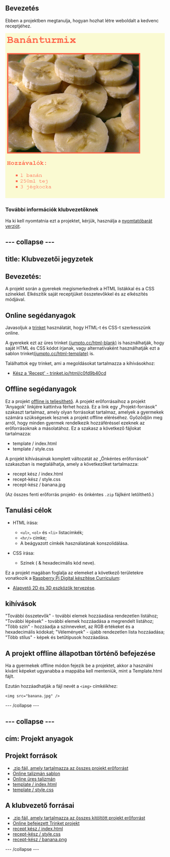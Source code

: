 ## Bevezetés

Ebben a projektben megtanulja, hogyan hozhat létre weboldalt a kedvenc receptjéhez.

![screenshot](images/recipe-final.png)

### További információk klubvezetőknek

Ha ki kell nyomtatnia ezt a projektet, kérjük, használja a [nyomtatóbarát verziót](https://projects.raspberrypi.org/en/projects/recipe/print).

## \--- collapse \---

## title: Klubvezetői jegyzetek

## Bevezetés:

A projekt során a gyerekek megismerkednek a HTML listákkal és a CSS színekkel. Elkészítik saját receptjüket összetevőkkel és az elkészítés módjával.

## Online segédanyagok

Javasoljuk a [trinket](https://trinket.io/) használatát, hogy HTML-t és CSS-t szerkesszünk online.

A gyerekek ezt az üres trinket [(jumpto.cc/html-blank)](http://jumpto.cc/html-blank) is használhatják, hogy saját HTML és CSS kódot írjanak, vagy alternatívaként használhatják ezt a sablon trinket[(jumpto.cc/html-template)](http://jumpto.cc/html-template) is.

Találhattok egy trinket, ami a megoldásokat tartalmazza a kihívásokhoz:

+ [Kész a 'Recept' - trinket.io/html/c0fd9b40cd](https://trinket.io/html/c0fd9b40cd)

## Offline segédanyagok

Ez a projekt [offline is teljesíthető](https://www.codeclubprojects.org/en-GB/resources/webdev-working-offline/). A projekt erőforrásaihoz a projekt 'Anyagok' linkjére kattintva férhet hozzá. Ez a link egy „Projekt-források” szakaszt tartalmaz, amely olyan forrásokat tartalmaz, amelyek a gyermekek számára szükségesek lesznek a projekt offline eléréséhez. Győződjön meg arról, hogy minden gyermek rendelkezik hozzáféréssel ezeknek az erőforrásoknak a másolatához. Ez a szakasz a következő fájlokat tartalmazza:

+ template / index.html
+ template / style.css

A projekt kihívásainak komplett változatát az „Önkéntes erőforrások” szakaszban is megtalálhatja, amely a következőket tartalmazza:

+ recept kész / index.html
+ recept-kész / style.css
+ recept-kész / banana.jpg

(Az összes fenti erőforrás projekt- és önkéntes `.zip` fájlként letölthető.)

## Tanulási célok

+ HTML írása:
    
    + `<ul>`, `<ol>` és `<li>` listacímkék;
    + `<hr/>` címke;
    + A beágyazott címkék használatának konszolidálása.

+ CSS írása:
    
    + Színek ( & hexadecimális kód neve).

Ez a projekt magában foglalja az elemeket a következő területekre vonatkozik a [Raspberry Pi Digital készítése Curriculum](http://rpf.io/curriculum):

+ [Alapvető 2D és 3D eszközök tervezése](https://www.raspberrypi.org/curriculum/design/creator).

## kihívások

"További összetevők" - további elemek hozzáadása rendezetlen listához; "További lépések" - további elemek hozzáadása a megrendelt listához; "Több szín" - hozzáadja a színneveket, az RGB értékeket és a hexadecimális kódokat; "Vélemények" - újabb rendezetlen lista hozzáadása; "Több stílus" - képek és betűtípusok hozzáadása.

## A projekt offline állapotban történő befejezése

Ha a gyermekek offline módon fejezik be a projektet, akkor a használni kívánt képeket ugyanabba a mappába kell menteniük, mint a Template.html fájlt.

Ezután hozzáadhatják a fájl nevét a `<img>` címkéikhez:

    <img src="banana.jpg" />
    

\--- /collapse \---

## \--- collapse \---

## cím: Projekt anyagok

## Projekt források

+ [.zip fájl, amely tartalmazza az összes projekt erőforrást](resources/recipe-project-resources.zip)
+ [Online talizmán sablon](http://jumpto.cc/trinket-template)
+ [Online üres talizmán](http://jumpto.cc/trinket-blank)
+ [template / index.html](resources/template-index.html)
+ [template / style.css](resources/template-style.css)

## A klubvezető forrásai

+ [.zip fájl, amely tartalmazza az összes kitöltött projekt erőforrást](resources/recipe-volunteer-resources.zip)
+ [Online befejezett Trinket projekt](https://trinket.io/html/c0fd9b40cd)
+ [recept kész / index.html](resources/recipe-finished-index.html)
+ [recept-kész / style.css](resources/recipe-finished-style.css)
+ [recept-kész / banana.png](resources/recipe-finished-banana.png)

\--- /collapse \---